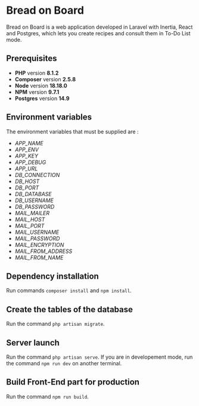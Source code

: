 # Bread on Board

Bread on Board is a web application developed in Laravel with Inertia, React and Postgres, which lets you create recipes and consult them in To-Do List mode.

## Prerequisites

* **PHP** version **8.1.2**
* **Composer** version **2.5.8**
* **Node** version **18.18.0**
* **NPM** version **9.7.1**
* **Postgres** version **14.9**

## Environment variables

The environment variables that must be supplied are :

* *APP_NAME*
* *APP_ENV*
* *APP_KEY*
* *APP_DEBUG*
* *APP_URL*
* *DB_CONNECTION*
* *DB_HOST*
* *DB_PORT*
* *DB_DATABASE*
* *DB_USERNAME*
* *DB_PASSWORD*
* *MAIL_MAILER*
* *MAIL_HOST*
* *MAIL_PORT*
* *MAIL_USERNAME*
* *MAIL_PASSWORD*
* *MAIL_ENCRYPTION*
* *MAIL_FROM_ADDRESS*
* *MAIL_FROM_NAME*

## Dependency installation

Run commands `composer install` and `npm install`.

## Create the tables of the database

Run the command `php artisan migrate`.

## Server launch

Run the command `php artisan serve`.
If you are in developement mode, run the command `npm run dev` on another terminal.

## Build Front-End part for production

Run the command `npm run build`.